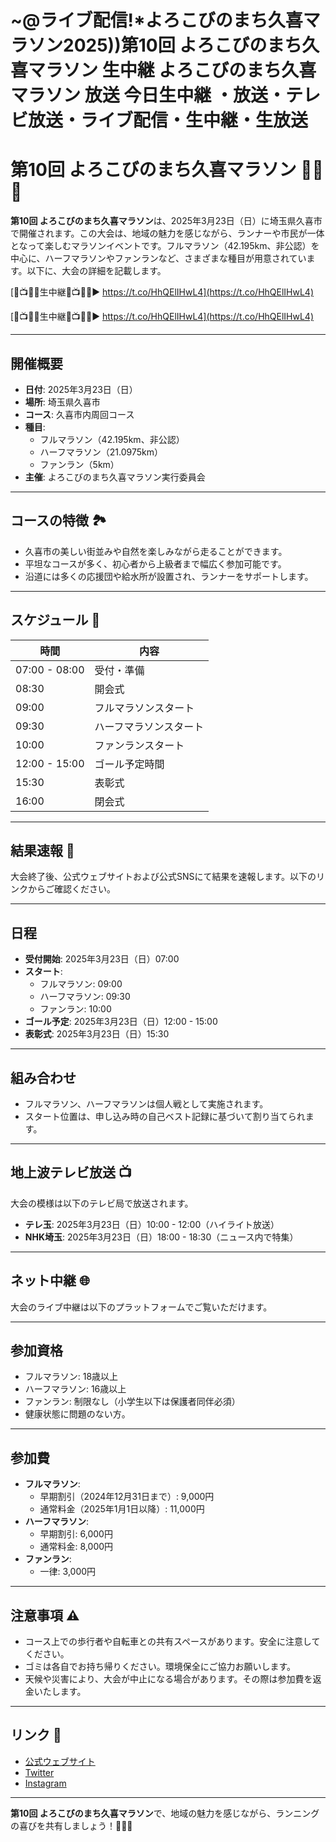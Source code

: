 # ~@ライブ配信!*よろこびのまち久喜マラソン2025))第10回 よろこびのまち久喜マラソン 生中継 よろこびのまち久喜マラソン 放送 今日生中継 ・放送・テレビ放送・ライブ配信・生中継・生放送

# 第10回 よろこびのまち久喜マラソン 🏃‍♂️🎌

**第10回 よろこびのまち久喜マラソン**は、2025年3月23日（日）に埼玉県久喜市で開催されます。この大会は、地域の魅力を感じながら、ランナーや市民が一体となって楽しむマラソンイベントです。フルマラソン（42.195km、非公認）を中心に、ハーフマラソンやファンランなど、さまざまな種目が用意されています。以下に、大会の詳細を記載します。

[🔴📺🏃🏻生中継🔴📺🏃🏻▶ https://t.co/HhQElIHwL4](https://t.co/HhQElIHwL4)

[🔴📺🏃🏻生中継🔴📺🏃🏻▶ https://t.co/HhQElIHwL4](https://t.co/HhQElIHwL4)


---

## 開催概要

- **日付**: 2025年3月23日（日）
- **場所**: 埼玉県久喜市
- **コース**: 久喜市内周回コース
- **種目**:
  - フルマラソン（42.195km、非公認）
  - ハーフマラソン（21.0975km）
  - ファンラン（5km）
- **主催**: よろこびのまち久喜マラソン実行委員会

---

## コースの特徴 🏞️

- 久喜市の美しい街並みや自然を楽しみながら走ることができます。
- 平坦なコースが多く、初心者から上級者まで幅広く参加可能です。
- 沿道には多くの応援団や給水所が設置され、ランナーをサポートします。

---

## スケジュール 📅

| 時間         | 内容                  |
|--------------|-----------------------|
| 07:00 - 08:00 | 受付・準備            |
| 08:30        | 開会式                |
| 09:00        | フルマラソンスタート  |
| 09:30        | ハーフマラソンスタート|
| 10:00        | ファンランスタート    |
| 12:00 - 15:00 | ゴール予定時間        |
| 15:30        | 表彰式                |
| 16:00        | 閉会式                |

---

## 結果速報 🏁

大会終了後、公式ウェブサイトおよび公式SNSにて結果を速報します。以下のリンクからご確認ください。



---

## 日程

- **受付開始**: 2025年3月23日（日）07:00
- **スタート**:
  - フルマラソン: 09:00
  - ハーフマラソン: 09:30
  - ファンラン: 10:00
- **ゴール予定**: 2025年3月23日（日）12:00 - 15:00
- **表彰式**: 2025年3月23日（日）15:30

---

## 組み合わせ

- フルマラソン、ハーフマラソンは個人戦として実施されます。
- スタート位置は、申し込み時の自己ベスト記録に基づいて割り当てられます。

---

## 地上波テレビ放送 📺

大会の模様は以下のテレビ局で放送されます。

- **テレ玉**: 2025年3月23日（日）10:00 - 12:00（ハイライト放送）
- **NHK埼玉**: 2025年3月23日（日）18:00 - 18:30（ニュース内で特集）

---

## ネット中継 🌐

大会のライブ中継は以下のプラットフォームでご覧いただけます。



---

## 参加資格

- フルマラソン: 18歳以上
- ハーフマラソン: 16歳以上
- ファンラン: 制限なし（小学生以下は保護者同伴必須）
- 健康状態に問題のない方。

---

## 参加費

- **フルマラソン**:
  - 早期割引（2024年12月31日まで）: 9,000円
  - 通常料金（2025年1月1日以降）: 11,000円
- **ハーフマラソン**:
  - 早期割引: 6,000円
  - 通常料金: 8,000円
- **ファンラン**:
  - 一律: 3,000円

---

## 注意事項 ⚠️

- コース上での歩行者や自転車との共有スペースがあります。安全に注意してください。
- ゴミは各自でお持ち帰りください。環境保全にご協力お願いします。
- 天候や災害により、大会が中止になる場合があります。その際は参加費を返金いたします。

---

## リンク 🔗

- [公式ウェブサイト](https://www.kuki-marathon2025.jp)
- [Twitter](https://twitter.com/kukimarathon2025)
- [Instagram](https://instagram.com/kukimarathon2025)

---

**第10回 よろこびのまち久喜マラソン**で、地域の魅力を感じながら、ランニングの喜びを共有しましょう！🎌🏃‍♀️
